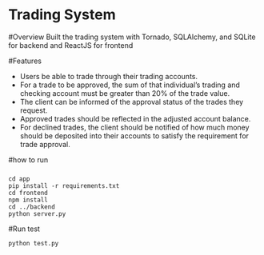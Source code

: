 Trading System
=========

#Overview
Built the trading system with Tornado, SQLAlchemy, and SQLite for backend and ReactJS for frontend

#Features
+ Users be able to trade through their trading accounts. 
+	For a trade to be approved, the sum of that individual’s trading and checking account must be greater than 20% of the trade value. 
+	The client can be informed of the approval status of the trades they request.
+ Approved trades should be reflected in the adjusted account balance. 
+ For declined trades, the client should be notified of how much money should be deposited into their accounts to satisfy the requirement for trade approval. 

#how to run

### 

```
cd app
pip install -r requirements.txt
cd frontend
npm install
cd ../backend
python server.py
```


#Run test
```
python test.py
```

